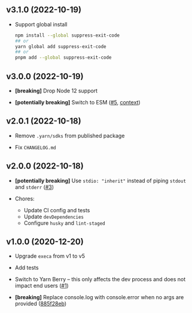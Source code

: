 ## v3.1.0 (2022-10-19)

- Support global install

  ```sh
  npm install --global suppress-exit-code
  ## or
  yarn global add suppress-exit-code
  ## or
  pnpm add --global suppress-exit-code
  ```

## v3.0.0 (2022-10-19)

- **[breaking]** Drop Node 12 support

- **[potentially breaking]** Switch to ESM ([#5](https://github.com/kachkaev/suppress-exit-code/pull/5), [context](https://gist.github.com/sindresorhus/a39789f98801d908bbc7ff3ecc99d99c))

## v2.0.1 (2022-10-18)

- Remove `.yarn/sdks` from published package

- Fix `CHANGELOG.md`

## v2.0.0 (2022-10-18)

- **[potentially breaking]** Use `stdio: "inherit"` instead of piping `stdout` and `stderr` ([#3](https://github.com/kachkaev/suppress-exit-code/pull/3))

- Chores:

  - Update CI config and tests
  - Update `devDependencies`
  - Configure `husky` and `lint-staged`

## v1.0.0 (2020-12-20)

- Upgrade `execa` from v1 to v5

- Add tests

- Switch to Yarn Berry – this only affects the dev process and does not impact end users ([#1](https://github.com/kachkaev/suppress-exit-code/pull/1))

- **[breaking]** Replace console.log with console.error when no args are provided ([885f28eb](https://github.com/kachkaev/suppress-exit-code/commit/885f28eb))
